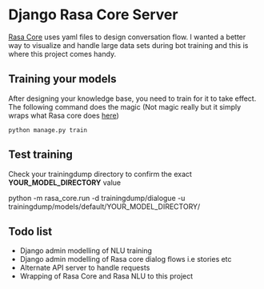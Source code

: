 # Django Rasa Core Server

[Rasa Core](https://core.rasa.ai) uses yaml files to design conversation flow. I wanted a better way to visualize and handle large data sets during bot training and this is where this project comes handy.

## Training your models

After designing your knowledge base, you need to train for it to take effect. The following command does the magic (Not magic really but it simply wraps what Rasa core does [here](https://core.rasa.ai/tutorial_basics.html#put-the-pieces-together))

    python manage.py train


## Test training

Check your trainingdump directory to confirm the exact **YOUR_MODEL_DIRECTORY** value

   python -m rasa_core.run -d trainingdump/dialogue -u trainingdump/models/default/YOUR_MODEL_DIRECTORY/

## Todo list

- Django admin modelling of NLU training
- Django admin modelling of Rasa core dialog flows i.e stories etc
- Alternate API server to handle requests
- Wrapping of Rasa Core and Rasa NLU to this project